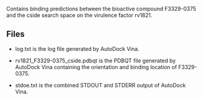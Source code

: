 Contains binding predictions between the bioactive compound F3329-0375 and the cside search space on the virulence factor rv1821.

## Files

- log.txt is the log file generated by AutoDock Vina.

- rv1821_F3329-0375_cside.pdbqt is the PDBQT file generated by AutoDock Vina containing the orientation and binding location of F3329-0375.

- stdoe.txt is the combined STDOUT and STDERR output of AutoDock Vina.


